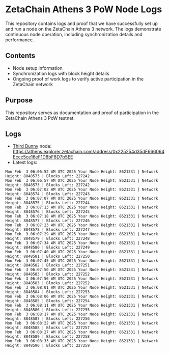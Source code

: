 # ZetaChain Athens 3 PoW Node Logs
This repository contains logs and proof that we have successfully set up and run a node on the ZetaChain Athens 3 network. The logs demonstrate continuous node operation, including synchronization details and performance.

## Contents
- Node setup information
- Synchronization logs with block height details
- Ongoing proof of work logs to verify active participation in the ZetaChain network

## Purpose
This repository serves as documentation and proof of participation in the ZetaChain Athens 3 PoW testnet.

## Logs

- [Third Bunny](https://thirdbunny.xyz/) node: https://athens.explorer.zetachain.com/address/0x225254d35dE666064Eccc5ce16eF1D8bF8D7b5EE
- Latest logs:
```
Mon Feb  3 06:06:52 AM UTC 2025 Your Node Height: 8621331 | Network Height: 8848573 | Blocks Left: 227242
Mon Feb  3 06:06:57 AM UTC 2025 Your Node Height: 8621331 | Network Height: 8848573 | Blocks Left: 227242
Mon Feb  3 06:07:02 AM UTC 2025 Your Node Height: 8621331 | Network Height: 8848574 | Blocks Left: 227243
Mon Feb  3 06:07:07 AM UTC 2025 Your Node Height: 8621331 | Network Height: 8848575 | Blocks Left: 227244
Mon Feb  3 06:07:13 AM UTC 2025 Your Node Height: 8621331 | Network Height: 8848576 | Blocks Left: 227245
Mon Feb  3 06:07:18 AM UTC 2025 Your Node Height: 8621331 | Network Height: 8848577 | Blocks Left: 227246
Mon Feb  3 06:07:23 AM UTC 2025 Your Node Height: 8621331 | Network Height: 8848578 | Blocks Left: 227247
Mon Feb  3 06:07:29 AM UTC 2025 Your Node Height: 8621331 | Network Height: 8848579 | Blocks Left: 227248
Mon Feb  3 06:07:34 AM UTC 2025 Your Node Height: 8621331 | Network Height: 8848580 | Blocks Left: 227249
Mon Feb  3 06:07:40 AM UTC 2025 Your Node Height: 8621331 | Network Height: 8848581 | Blocks Left: 227250
Mon Feb  3 06:07:45 AM UTC 2025 Your Node Height: 8621331 | Network Height: 8848582 | Blocks Left: 227251
Mon Feb  3 06:07:50 AM UTC 2025 Your Node Height: 8621331 | Network Height: 8848583 | Blocks Left: 227252
Mon Feb  3 06:07:56 AM UTC 2025 Your Node Height: 8621331 | Network Height: 8848583 | Blocks Left: 227252
Mon Feb  3 06:08:01 AM UTC 2025 Your Node Height: 8621331 | Network Height: 8848584 | Blocks Left: 227253
Mon Feb  3 06:08:06 AM UTC 2025 Your Node Height: 8621331 | Network Height: 8848585 | Blocks Left: 227254
Mon Feb  3 06:08:11 AM UTC 2025 Your Node Height: 8621331 | Network Height: 8848586 | Blocks Left: 227255
Mon Feb  3 06:08:17 AM UTC 2025 Your Node Height: 8621331 | Network Height: 8848587 | Blocks Left: 227256
Mon Feb  3 06:08:22 AM UTC 2025 Your Node Height: 8621331 | Network Height: 8848588 | Blocks Left: 227257
Mon Feb  3 06:08:27 AM UTC 2025 Your Node Height: 8621331 | Network Height: 8848589 | Blocks Left: 227258
Mon Feb  3 06:08:33 AM UTC 2025 Your Node Height: 8621331 | Network Height: 8848590 | Blocks Left: 227259
```
